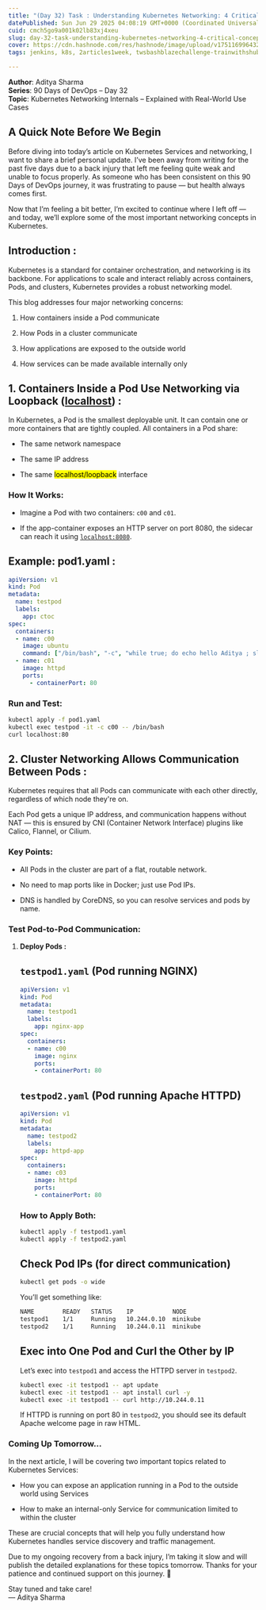 ```yaml
---
title: "(Day 32) Task : Understanding Kubernetes Networking: 4 Critical Concepts Explained :-"
datePublished: Sun Jun 29 2025 04:08:19 GMT+0000 (Coordinated Universal Time)
cuid: cmch5go9a001k02lb83xj4xeu
slug: day-32-task-understanding-kubernetes-networking-4-critical-concepts-explained
cover: https://cdn.hashnode.com/res/hashnode/image/upload/v1751169964325/3d51a476-9c53-48ee-a6f9-3c7dba7f6cd6.png
tags: jenkins, k8s, 2articles1week, twsbashblazechallenge-trainwithshubham, devops-kubernetes-containerization-continuousintegration-continuousdelivery-microservices-docker-containerorchestration-automation-cicd-devopsculture-k8s-infrastructureascode-gitops-cloudnative-containermanagement-kubernetescluster-devopstools-containersecurity-kubernetesdeployment-devopsengineer-k8sadmin-kubernetesnetworking-devsecops-scalability-monitoring-gitopspipeline-cloudcomputing-devopsbestpractices-kubernetesoperators, day32of90daysofdevops

---
```


**Author**: Aditya Sharma  
**Series**: 90 Days of DevOps – Day 32  
**Topic**: Kubernetes Networking Internals – Explained with Real-World Use Cases

## A Quick Note Before We Begin

Before diving into today’s article on Kubernetes Services and networking, I want to share a brief personal update. I’ve been away from writing for the past five days due to a back injury that left me feeling quite weak and unable to focus properly. As someone who has been consistent on this 90 Days of DevOps journey, it was frustrating to pause — but health always comes first.

Now that I’m feeling a bit better, I’m excited to continue where I left off — and today, we’ll explore some of the most important networking concepts in Kubernetes.

## **Introduction :**

Kubernetes is a standard for container orchestration, and networking is its backbone. For applications to scale and interact reliably across containers, Pods, and clusters, Kubernetes provides a robust networking model.

This blog addresses four major networking concerns:

1. How containers inside a Pod communicate
    
2. How Pods in a cluster communicate
    
3. How applications are exposed to the outside world
    
4. How services can be made available internally only
    

## 1\. Containers Inside a Pod Use Networking via Loopback ([localhost](http://localhost)) :

In Kubernetes, a Pod is the smallest deployable unit. It can contain one or more containers that are tightly coupled. All containers in a Pod share:

* The same network namespace
    
* The same IP address
    
* The same <mark>localhost/loopback</mark> interface
    

### How It Works:

* Imagine a Pod with two containers: `c00` and `c01`.
    
* If the app-container exposes an HTTP server on port 8080, the sidecar can reach it using [`localhost:8080`](http://localhost:8080).
    

## **Example: pod1.yaml :**

```yaml
apiVersion: v1
kind: Pod
metadata:
  name: testpod
  labels:
    app: ctoc
spec:
  containers:
  - name: c00
    image: ubuntu
    command: ["/bin/bash", "-c", "while true; do echo hello Aditya ; sleep 5; done"]
  - name: c01
    image: httpd
    ports:
      - containerPort: 80
```

### **Run and Test:**

```bash
kubectl apply -f pod1.yaml
kubectl exec testpod -it -c c00 -- /bin/bash
curl localhost:80
```

## 2\. Cluster Networking Allows Communication Between Pods :

Kubernetes requires that all Pods can communicate with each other directly, regardless of which node they're on.

Each Pod gets a unique IP address, and communication happens without NAT — this is ensured by CNI (Container Network Interface) plugins like Calico, Flannel, or Cilium.

### Key Points:

* All Pods in the cluster are part of a flat, routable network.
    
* No need to map ports like in Docker; just use Pod IPs.
    
* DNS is handled by CoreDNS, so you can resolve services and pods by name.
    

### Test Pod-to-Pod Communication:

1. **Deploy Pods :**
    
    ## `testpod1.yaml` (Pod running NGINX)
    
    ```yaml
    apiVersion: v1
    kind: Pod
    metadata:
      name: testpod1
      labels:
        app: nginx-app
    spec:
      containers:
      - name: c00
        image: nginx
        ports:
        - containerPort: 80
    ```
    
    ## `testpod2.yaml` (Pod running Apache HTTPD)
    
    ```yaml
    apiVersion: v1
    kind: Pod
    metadata:
      name: testpod2
      labels:
        app: httpd-app
    spec:
      containers:
      - name: c03
        image: httpd
        ports:
        - containerPort: 80
    ```
    
    ### How to Apply Both:
    
    ```bash
    kubectl apply -f testpod1.yaml
    kubectl apply -f testpod2.yaml
    ```
    
    ## Check Pod IPs (for direct communication)
    
    ```bash
    kubectl get pods -o wide
    ```
    
    You’ll get something like:
    
    ```bash
    NAME        READY   STATUS    IP           NODE
    testpod1    1/1     Running   10.244.0.10  minikube
    testpod2    1/1     Running   10.244.0.11  minikube
    ```
    
    ## Exec into One Pod and Curl the Other by IP
    
    Let’s exec into `testpod1` and access the HTTPD server in `testpod2`.
    
    ```bash
    kubectl exec -it testpod1 -- apt update
    kubectl exec -it testpod1 -- apt install curl -y
    kubectl exec -it testpod1 -- curl http://10.244.0.11
    ```
    
    If HTTPD is running on port 80 in `testpod2`, you should see its default Apache welcome page in raw HTML.
    

### Coming Up Tomorrow…

In the next article, I will be covering two important topics related to Kubernetes Services:

* How you can expose an application running in a Pod to the outside world using Services
    
* How to make an internal-only Service for communication limited to within the cluster
    

These are crucial concepts that will help you fully understand how Kubernetes handles service discovery and traffic management.

Due to my ongoing recovery from a back injury, I’m taking it slow and will publish the detailed explanations for these topics tomorrow. Thanks for your patience and continued support on this journey. 🙏

Stay tuned and take care!  
— Aditya Sharma